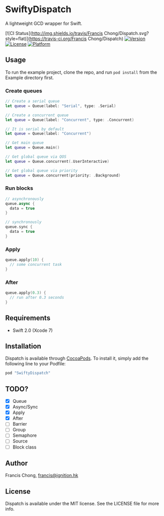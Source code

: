 # SwiftyDispatch

A lightweight GCD wrapper for Swift.

[![CI Status](http://img.shields.io/travis/Francis Chong/Dispatch.svg?style=flat)](https://travis-ci.org/Francis Chong/Dispatch)
[![Version](https://img.shields.io/cocoapods/v/Dispatch.svg?style=flat)](http://cocoapods.org/pods/Dispatch)
[![License](https://img.shields.io/cocoapods/l/Dispatch.svg?style=flat)](http://cocoapods.org/pods/Dispatch)
[![Platform](https://img.shields.io/cocoapods/p/Dispatch.svg?style=flat)](http://cocoapods.org/pods/Dispatch)

## Usage

To run the example project, clone the repo, and run `pod install` from the Example directory first.

### Create queues

```swift
// Create a serial queue
let queue = Queue(label: "Serial", type: .Serial)

// Create a concurrent queue
let queue = Queue(label: "Concurrent", type: .Concurrent)

// It is serial by default
let queue = Queue(label: "Concurrent")

// Get main queue
let queue = Queue.main()

// Get global queue via QOS
let queue = Queue.concurrent(.UserInteractive)

// Get global queue via priority
let queue = Queue.concurrent(priority: .Background)

```

### Run blocks

```swift
// asynchronously
queue.async {
  data = true
}

// synchronously
queue.sync {
  data = true
}

```

### Apply

```swift
queue.apply(10) {
  // some concurrent task
}
```

### After

```swift
queue.apply(0.3) {
  // run after 0.3 seconds
}
```

## Requirements

- Swift 2.0 (Xcode 7)

## Installation

Dispatch is available through [CocoaPods](http://cocoapods.org). To install
it, simply add the following line to your Podfile:

```ruby
pod "SwiftyDispatch"
```

## TODO?

- [x] Queue
- [x] Async/Sync
- [x] Apply
- [x] After
- [ ] Barrier
- [ ] Group
- [ ] Semaphore
- [ ] Source
- [ ] Block class

## Author

Francis Chong, francis@ignition.hk

## License

Dispatch is available under the MIT license. See the LICENSE file for more info.
